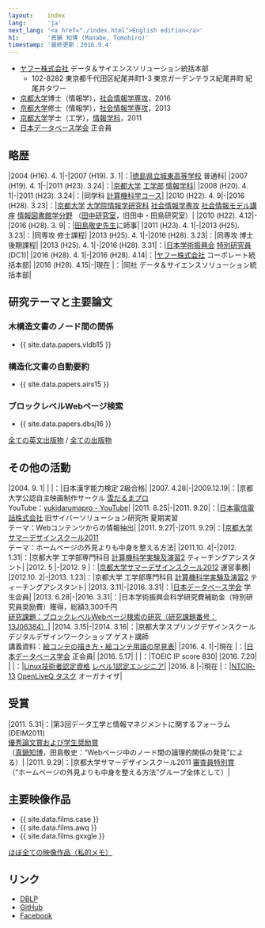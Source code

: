 ```yaml
---
layout:    index
lang:      'ja'
next_lang: '<a href="./index.html">English edition</a>'
h1:        '真鍋 知博 (Manabe, Tomohiro)'
timestamp: '最終更新：2016.9.4'
---
```


*   [ヤフー株式会社](http://docs.yahoo.co.jp/) データ＆サイエンスソリューション統括本部
    *   102-8282 東京都千代田区紀尾井町1-3 東京ガーデンテラス紀尾井町 紀尾井タワー
*   [京都大学](http://www.kyoto-u.ac.jp/)博士（情報学），[社会情報学専攻](http://www.soc.i.kyoto-u.ac.jp/)，2016
*   [京都大学](http://www.kyoto-u.ac.jp/)修士（情報学），[社会情報学専攻](http://www.soc.i.kyoto-u.ac.jp/)，2013
*   [京都大学](http://www.kyoto-u.ac.jp/)学士（工学），[情報学科](http://www.s-im.t.kyoto-u.ac.jp/ja)，2011
*   [日本データベース学会](http://www.dbsj.org/) 正会員


## 略歴

|2004 (H16). 4. 1|-|2007 (H19). 3. 1|：|[徳島県立城東高等学校](http://joto-hs.tokushima-ec.ed.jp/) 普通科|
|2007 (H19). 4. 1|-|2011 (H23). 3.24|：|[京都大学](http://www.kyoto-u.ac.jp/) [工学部](http://www.t.kyoto-u.ac.jp/ja) [情報学科](http://www.s-im.t.kyoto-u.ac.jp/ja)|
|2008 (H20). 4. 1|-|2011 (H23). 3.24|：|同学科 [計算機科学コース](http://www.s-im.t.kyoto-u.ac.jp/com/ja)|
|2010 (H22). 4. 9|-|2016 (H28). 3.23|：|[京都大学](http://www.kyoto-u.ac.jp/) [大学院情報学研究科](http://www.i.kyoto-u.ac.jp/) [社会情報学専攻](http://www.soc.i.kyoto-u.ac.jp/)  [社会情報モデル講座](http://www.soc.i.kyoto-u.ac.jp/divisions/social_info_model/) [情報図書館学分野](http://www.soc.i.kyoto-u.ac.jp/divisions/social_info_model/digital_library/) （[田中研究室](http://www.dl.kuis.kyoto-u.ac.jp/)，旧田中・田島研究室）|
|2010 (H22). 4.12|-|2016 (H28). 3. 9|：|[田島敬史先生](http://www.dl.soc.i.kyoto-u.ac.jp/~tajima/index-jp.html)に師事|
|2011 (H23). 4. 1|-|2013 (H25). 3.23|：|同専攻 修士課程|
|2013 (H25). 4. 1|-|2016 (H28). 3.23|：|同専攻 博士後期課程|
|2013 (H25). 4. 1|-|2016 (H28). 3.31|：|[日本学術振興会](http://www.jsps.go.jp/) [特別研究員](http://www.jsps.go.jp/j-pd/) (DC1)|
|2016 (H28). 4. 1|-|2016 (H28). 4.14|：|[ヤフー株式会社](http://docs.yahoo.co.jp/) コーポレート統括本部|
|2016 (H28). 4.15|-|現在            |：|同社 データ＆サイエンスソリューション統括本部|


## 研究テーマと主要論文

### 木構造文書のノード間の関係
*   {{ site.data.papers.vldb15 }}

### 構造化文書の自動要約
*   {{ site.data.papers.airs15 }}

### ブロックレベルWebページ検索
*   {{ site.data.papers.dbsj16 }}

[全ての英文出版物](./papers.html) / [全ての出版物](./papers-jp.html)


## その他の活動

|2004. 9. 1| |          |：|日本漢字能力検定 2級合格|
|2007. 4.28|-|2009.12.19|：|京都大学公認自主映画制作サークル [雪だるまプロ](http://yukidarumapro.jpn.org/)<br />YouTube：[yukidarumapro - YouTube](http://www.youtube.com/user/yukidarumapro)|
|2011. 8.25|-|2011. 9.20|：|[日本電信電話株式会社](http://www.ntt.co.jp/about/gaiyou.html) 旧サイバーソリューション研究所 夏期実習<br />テーマ：Webコンテンツからの情報抽出|
|2011. 9.27|-|2011. 9.29|：|[京都大学サマーデザインスクール2011](http://www.ai.soc.i.kyoto-u.ac.jp/design/)<br />テーマ：ホームページの外見よりも中身を整える方法|
|2011.10. 4|-|2012. 1.31|：|京都大学 工学部専門科目 [計算機科学実験及演習2](http://www.t.kyoto-u.ac.jp/syllabus-s/?mode=subject&lang=ja&year=2011&b=5&c=90220) ティーチングアシスタント|
|2012. 5   |-|2012. 9   |：|[京都大学サマーデザインスクール2012](http://www.dl.kuis.kyoto-u.ac.jp/summer_design2012/) 運営事務|
|2012.10. 2|-|2013. 1.23|：|京都大学 工学部専門科目 [計算機科学実験及演習2](http://www.t.kyoto-u.ac.jp/syllabus-s/?mode=subject&lang=ja&year=2012&b=5&c=90220) ティーチングアシスタント|
|2013. 3.11|-|2016. 3.31|：|[日本データベース学会](http://www.dbsj.org/) 学生会員|
|2013. 6.28|-|2016. 3.31|：|日本学術振興会科学研究費補助金（特別研究員奨励費）獲得，総額3,300千円<br />[研究課題：ブロックレベルWebページ検索の研究（研究課題番号：13J06384）](https://kaken.nii.ac.jp/d/p/13J06384.ja.html)|
|2014. 3.15|-|2014. 3.16|：|京都大学スプリングデザインスクール デジタルデザインワークショップ ゲスト講師<br />講義資料：[絵コンテの描き方・絵コンテ用語の早見表](./misc/conti_cheat_sheet.pdf)|
|2016. 4. 1|-|現在      |：|[日本データベース学会](http://www.dbsj.org/) 正会員|
|2016. 5.17| |          |：|TOEIC IP score 830|
|2016. 7.20| |          |：|[Linux技術者認定資格](http://www.lpi.or.jp/) [レベル1認定エンジニア](http://www.lpi.or.jp/lpic1/)|
|2016. 8   |-|現在      |：|[NTCIR-13](http://research.nii.ac.jp/ntcir/ntcir-13/index-ja.html) [OpenLiveQ タスク](http://www.openliveq.net/) オーガナイザ|


## 受賞

|2011. 5.31|：|第3回データ工学と情報マネジメントに関するフォーラム (DEIM2011)<br />[優秀論文賞および学生奨励賞](http://db-event.jpn.org/deim2011/index.php?pid=25)<br />（<u>真鍋知博</u>，田島敬史：“Webページ中のノード間の論理的関係の発見”による）|
|2011. 9.29|：|京都大学サマーデザインスクール2011 [審査員特別賞](http://www.ai.soc.i.kyoto-u.ac.jp/design/report.html)<br />（“ホームページの外見よりも中身を整える方法”グループ全体として）|


## 主要映像作品

*   {{ site.data.films.case }}
*   {{ site.data.films.awq }}
*   {{ site.data.films.gxxgle }}

[ほぼ全ての映像作品（私的メモ）](./films-jp.html)


## リンク

*   [DBLP](http://dblp.uni-trier.de/pers/hd/m/Manabe:Tomohiro)
*   [GitHub](https://github.com/tmanabe)
*   [Facebook](https://www.facebook.com/manabe.pdx)
